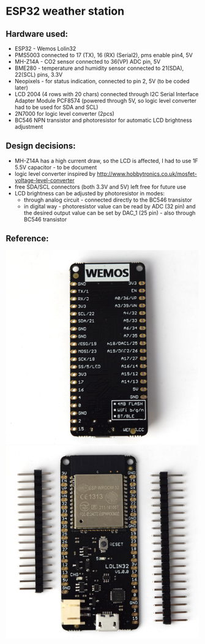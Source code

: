 # ESP32 weather station

## Hardware used:
- ESP32 - Wemos Lolin32
- PMS5003 connected to 17 (TX), 16 (RX) (Serial2), pms enable pin4, 5V
- MH-Z14A - CO2 sensor connected to 36(VP) ADC pin, 5V
- BME280 - temperature and humidity sensor connected to 21(SDA), 22(SCL) pins, 3.3V
- Neopixels - for status indication, connected to pin 2, 5V (to be coded later)
- LCD 2004 (4 rows with 20 chars) connected through I2C Serial Interface Adapter Module PCF8574 (powered through 5V, so logic level converter had to be used for SDA and SCL)
- 2N7000 for logic level converter (2pcs)
- BC546 NPN transistor and photoresistor for automatic LCD brightness adjustment

## Design decisions:
- MH-Z14A has a high current draw, so the LCD is affected, I had to use 1F 5.5V capacitor - to be document
- logic level converter inspired by http://www.hobbytronics.co.uk/mosfet-voltage-level-converter
- free SDA/SCL connectors (both 3.3V and 5V) left free for future use
- LCD brightness can be adjusted by photoresistor in modes:
  - through analog circuit - connected directly to the BC546 transistor
  - in digital way - photoresistor value can be read by ADC (32 pin) and the desired output value can be set by DAC_1 (25 pin) - also through BC546 transistor

## Reference:
![esp32_2](wemos-lolin-2.png "ESP32")
![esp32_1](wemos-lolin-1.png "ESP32")
